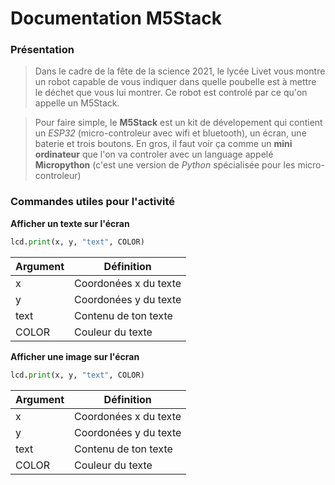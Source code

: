 # Documentation M5Stack
### Présentation
> Dans le cadre de la fête de la science 2021, le lycée Livet vous montre un robot capable de vous indiquer dans quelle poubelle est à mettre le déchet que vous lui montrer. Ce robot est controlé par ce qu'on appelle un M5Stack.

> Pour faire simple, le **M5Stack** est un kit de dévelopement qui contient un *ESP32* (micro-controleur avec wifi et bluetooth), un écran, une baterie et trois boutons.
En gros, il faut voir ça comme un **mini ordinateur** que l'on va controler avec un language appelé **Micropython** (c'est une version de *Python* spécialisée pour les micro-controleur)

### Commandes utiles pour l'activité
 **Afficher un texte sur l'écran** 
```python
lcd.print(x, y, "text", COLOR)
```
| Argument | Définition |
| ------ | ------ |
| x | Coordonées x du texte |
| y | Coordonées y du texte |
| text | Contenu de ton texte |
| COLOR | Couleur du texte |

**Afficher une image sur l'écran** 
```python
lcd.print(x, y, "text", COLOR)
```
| Argument | Définition |
| ------ | ------ |
| x | Coordonées x du texte |
| y | Coordonées y du texte |
| text | Contenu de ton texte |
| COLOR | Couleur du texte |
